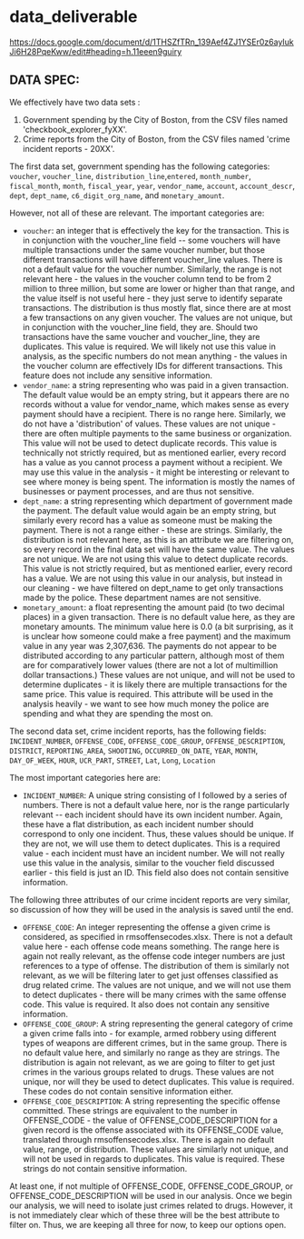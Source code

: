 # data_deliverable
https://docs.google.com/document/d/1THSZfTRn_139Aef4ZJ1YSEr0z6ayIukJi6H28PqeKww/edit#heading=h.11eeen9guiry

## DATA SPEC:
We effectively have two data sets :
1. Government spending by the City of Boston, from the CSV files named 'checkbook_explorer_fyXX'.
2. Crime reports from the City of Boston, from the CSV files named 'crime incident reports - 20XX'.


The first data set, government spending has the following categories:
`voucher`, `voucher_line`, `distribution_line`,`entered`, `month_number`, `fiscal_month`, `month`, `fiscal_year`, `year`, `vendor_name`, `account`, `account_descr`, `dept`, `dept_name`, `c6_digit_org_name`, and `monetary_amount`. 

However, not all of these are relevant. The important categories are:
- `voucher`: an integer that is effectively the key for the transaction. This is in conjunction with the voucher_line field -- some vouchers will have multiple transactions under the same voucher number, but those different transactions will have different voucher_line values. There is not a default value for the voucher number. Similarly, the range is not relevant here - the values in the voucher column tend to be from 2 million to three million, but some are lower or higher than that range, and the value itself is not useful here - they just serve to identify separate transactions. The distribution is thus mostly flat, since there are at most a few transactions on any given voucher. The values are not unique, but in conjunction with the voucher_line field, they are. Should two transactions have the same voucher and voucher_line, they are duplicates. This value is required. We will likely not use this value in analysis, as the specific numbers do not mean anything - the values in the voucher column are effectively IDs for different transactions. This feature does not include any sensitive information.
- `vendor_name`: a string representing who was paid in a given transaction. The default value would be an empty string, but it appears there are no records without a value for vendor_name, which makes sense as every payment should have a recipient. There is no range here. Similarly, we do not have a 'distribution' of values. These values are not unique - there are often multiple payments to the same business or organization. This value will not be used to detect duplicate records. This value is technically not strictly required, but as mentioned earlier, every record has a value as you cannot process a payment without a recipient. We may use this value in the analysis - it might be interesting or relevant to see where money is being spent. The information is mostly the names of businesses or payment processes, and are thus not sensitive. 
- `dept_name`: a string representing which department of government made the payment. The default value would again be an empty string, but similarly every record has a value as someone must be making the payment. There is not a range either - these are strings. Similarly, the distribution is not relevant here, as this is an attribute we are filtering on, so every record in the final data set will have the same value. The values are not unique. We are not using this value to detect duplicate records. This value is not strictly required, but as mentioned earlier, every record has a value. We are not using this value in our analysis, but instead in our cleaning - we have filtered on dept_name to get only transactions made by the police. These department names are not sensitive.
- `monetary_amount`: a float representing the amount paid (to two decimal places) in a given transaction. There is no default value here, as they are monetary amounts. The minimum value here is 0.0 (a bit surprising, as it is unclear how someone could make a free payment) and the maximum value in any year was 2,307,636. The payments do not appear to be distributed according to any particular pattern, although most of them are for comparatively lower values (there are not a lot of multimillion dollar transactions.) These values are not unique, and will not be used to determine duplicates - it is likely there are multiple transactions for the same price. This value is required. This attribute will be used in the analysis heavily - we want to see how much money the police are spending and what they are spending the most on.


The second data set, crime incident reports, has the following fields:
`INCIDENT_NUMBER`, `OFFENSE_CODE`, `OFFENSE_CODE_GROUP`, `OFFENSE_DESCRIPTION`, `DISTRICT`, `REPORTING_AREA`, `SHOOTING`, `OCCURRED_ON_DATE`, `YEAR`, `MONTH`, `DAY_OF_WEEK`, `HOUR`, `UCR_PART`, `STREET`, `Lat`, `Long`, `Location`

The most important categories here are:
- `INCIDENT_NUMBER`: A unique string consisting of I followed by a series of numbers. There is not a default value here, nor is the range particularly relevant -- each incident should have its own incident number. Again, these have a flat distribution, as each incident number should correspond to only one incident. Thus, these values should be unique. If they are not, we will use them to detect duplicates. This is a required value - each incident must have an incident number. We will not really use this value in the analysis, similar to the voucher field discussed earlier - this field is just an ID. This field also does not contain sensitive information. 

The following three attributes of our crime incident reports are very similar, so discussion of how they will be used in the analysis is saved until the end.

- `OFFENSE_CODE`: An integer representing the offense a given crime is considered, as specified in rmsoffensecodes.xlsx. There is not a default value here - each offense code means something. The range here is again not really relevant, as the offense code integer numbers are just references to a type of offense. The distribution of them is similarly not relevant, as we will be filtering later to get just offenses classified as drug related crime. The values are not unique, and we will not use them to detect duplicates - there will be many crimes with the same offense code. This value is required. It also does not contain any sensitive information.
- `OFFENSE_CODE_GROUP`: A string representing the general category of crime a given crime falls into - for example, armed robbery using different types of weapons are different crimes, but in the same group. There is no default value here, and similarly no range as they are strings. The distribution is again not relevant, as we are going to filter to get just crimes in the various groups related to drugs. These values are not unique, nor will they be used to detect duplicates. This value is required. These codes do not contain sensitive information either.
- `OFFENSE_CODE_DESCRIPTION`: A string representing the specific offense committed. These strings are equivalent to the number in OFFENSE_CODE - the value of OFFENSE_CODE_DESCRIPTION for a given record is the offense associated with its OFFENSE_CODE value, translated through rmsoffensecodes.xlsx. There is again no default value, range, or distribution. These values are similarly not unique, and will not be used in regards to duplicates. This value is required. These strings do not contain sensitive information. 

At least one, if not multiple of OFFENSE_CODE, OFFENSE_CODE_GROUP, or OFFENSE_CODE_DESCRIPTION will be used in our analysis. Once we begin our analysis, we will need to isolate just crimes related to drugs. However, it is not immediately clear which of these three will be the best attribute to filter on. Thus, we are keeping all three for now, to keep our options open.
